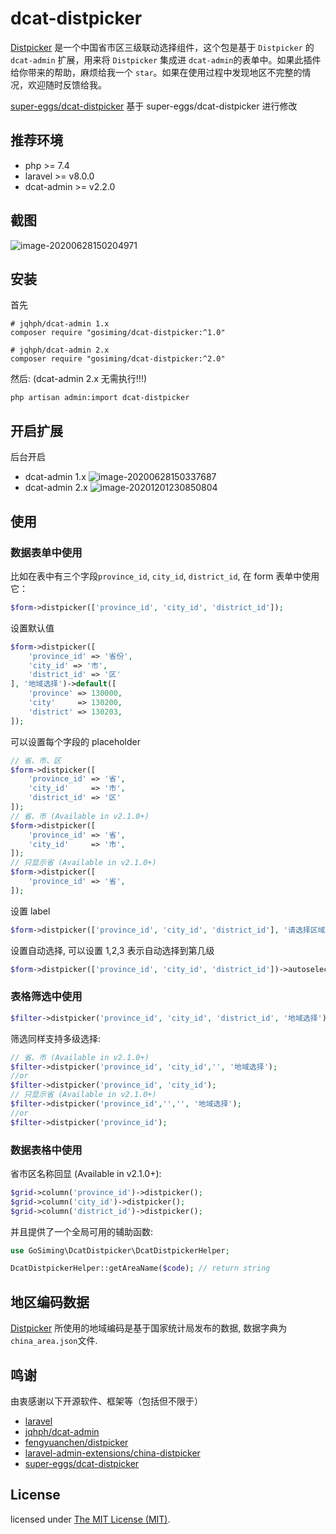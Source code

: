 # dcat-distpicker

[Distpicker](https://github.com/fengyuanchen/distpicker) 是一个中国省市区三级联动选择组件，这个包是基于 `Distpicker` 的 `dcat-admin`
扩展，用来将 `Distpicker` 集成进 `dcat-admin`的表单中。如果此插件给你带来的帮助，麻烦给我一个 `star`。如果在使用过程中发现地区不完整的情况，欢迎随时反馈给我。

[super-eggs/dcat-distpicker](https://github.com/super-eggs/dcat-distpicker) 基于 super-eggs/dcat-distpicker 进行修改

## 推荐环境

- php >= 7.4
- laravel >= v8.0.0
- dcat-admin >= v2.2.0

## 截图

![image-20200628150204971](https://tva1.sinaimg.cn/large/007S8ZIlly1gg80kgiwpcj32000iajt9.jpg)

## 安装

首先

```shell
# jqhph/dcat-admin 1.x
composer require "gosiming/dcat-distpicker:^1.0"

# jqhph/dcat-admin 2.x
composer require "gosiming/dcat-distpicker:^2.0"
```

然后: (dcat-admin 2.x 无需执行!!!)

```shell
php artisan admin:import dcat-distpicker
```

## 开启扩展

后台开启

- dcat-admin 1.x
  ![image-20200628150337687](https://tva1.sinaimg.cn/large/007S8ZIlly1gg80m0xbf8j321m0iaq5b.jpg)
- dcat-admin 2.x
  ![image-20201201230850804](https://i.loli.net/2020/12/01/cqbR7FIiErZTzeY.png)

## 使用

### 数据表单中使用

比如在表中有三个字段`province_id`, `city_id`, `district_id`, 在 form 表单中使用它：

```php
$form->distpicker(['province_id', 'city_id', 'district_id']);
```

设置默认值

```php
$form->distpicker([
    'province_id' => '省份',
    'city_id' => '市',
    'district_id' => '区'
], '地域选择')->default([
    'province' => 130000,
    'city'     => 130200,
    'district' => 130203,
]);
```

可以设置每个字段的 placeholder

```php
// 省、市、区
$form->distpicker([
    'province_id' => '省',
    'city_id'     => '市',
    'district_id' => '区'
]);
// 省、市 (Available in v2.1.0+)
$form->distpicker([
    'province_id' => '省',
    'city_id'     => '市',
]);
// 只显示省 (Available in v2.1.0+)
$form->distpicker([
    'province_id' => '省',
]);
```

设置 label

```php
$form->distpicker(['province_id', 'city_id', 'district_id'], '请选择区域');
```

设置自动选择, 可以设置 1,2,3 表示自动选择到第几级

```php
$form->distpicker(['province_id', 'city_id', 'district_id'])->autoselect(1);
```

### 表格筛选中使用

```php
$filter->distpicker('province_id', 'city_id', 'district_id', '地域选择');
```

筛选同样支持多级选择:

```php
// 省、市 (Available in v2.1.0+)
$filter->distpicker('province_id', 'city_id','', '地域选择');
//or
$filter->distpicker('province_id', 'city_id');
// 只显示省 (Available in v2.1.0+)
$filter->distpicker('province_id','','', '地域选择');
//or
$filter->distpicker('province_id');
```

### 数据表格中使用

省市区名称回显 (Available in v2.1.0+):

```php
$grid->column('province_id')->distpicker();
$grid->column('city_id')->distpicker();
$grid->column('district_id')->distpicker();
```

并且提供了一个全局可用的辅助函数:

```php
use GoSiming\DcatDistpicker\DcatDistpickerHelper;

DcatDistpickerHelper::getAreaName($code); // return string
```

## 地区编码数据

[Distpicker](https://github.com/fengyuanchen/distpicker) 所使用的地域编码是基于国家统计局发布的数据, 数据字典为`china_area.json`文件.

## 鸣谢

由衷感谢以下开源软件、框架等（包括但不限于）

- [laravel](https://laravel.com)
- [jqhph/dcat-admin](https://github.com/jqhph/dcat-admin)
- [fengyuanchen/distpicker](https://github.com/fengyuanchen/distpicker)
- [laravel-admin-extensions/china-distpicker](https://github.com/laravel-admin-extensions/china-distpicker)
- [super-eggs/dcat-distpicker](https://github.com/super-eggs/dcat-distpicker)

## License

licensed under [The MIT License (MIT)](LICENSE).
